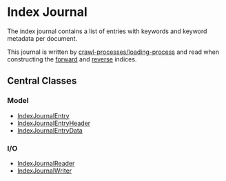 # Index Journal

The index journal contains a list of entries with keywords and keyword metadata per document. 

This journal is written by [crawl-processes/loading-process](../../crawl-processes/loading-process) and read 
when constructing the [forward](../index-forward) and [reverse](../index-reverse) 
indices. 

## Central Classes

### Model
* [IndexJournalEntry](src/main/java/nu.marginalia.index/journal/model/IndexJournalEntry.java)
* [IndexJournalEntryHeader](src/main/java/nu.marginalia.index/journal/model/IndexJournalEntryHeader.java)
* [IndexJournalEntryData](src/main/java/nu.marginalia.index/journal/model/IndexJournalEntryData.java)
### I/O
* [IndexJournalReader](src/main/java/nu.marginalia.index/journal/reader/IndexJournalReader.java)
* [IndexJournalWriter](src/main/java/nu.marginalia.index/journal/writer/IndexJournalWriter.java)